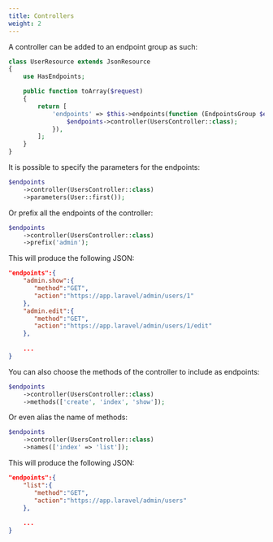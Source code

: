 ```yaml
---
title: Controllers
weight: 2
---
```


A controller can be added to an endpoint group as such:

``` php
class UserResource extends JsonResource
{
    use HasEndpoints;

    public function toArray($request)
    {
        return [
            'endpoints' => $this->endpoints(function (EndpointsGroup $endpoints) {
                $endpoints->controller(UsersController::class);
            }),
        ];
    }
}
```

It is possible to specify the parameters for the endpoints:

```php
$endpoints
    ->controller(UsersController::class)
    ->parameters(User::first());
```

Or prefix all the endpoints of the controller:

```php
$endpoints
    ->controller(UsersController::class)
    ->prefix('admin');
```

This will produce the following JSON:

``` json
"endpoints":{  
    "admin.show":{  
       "method":"GET",
       "action":"https://app.laravel/admin/users/1"
    },
    "admin.edit":{  
       "method":"GET",
       "action":"https://app.laravel/admin/users/1/edit"
    },
    
    ...
}
```

You can also choose the methods of the controller to include as endpoints:

```php
$endpoints
    ->controller(UsersController::class)
    ->methods(['create', 'index', 'show']);
```

Or even alias the name of methods:

```php
$endpoints
    ->controller(UsersController::class)
    ->names(['index' => 'list']);
```

This will produce the following JSON:

``` json
"endpoints":{  
    "list":{  
       "method":"GET",
       "action":"https://app.laravel/admin/users"
    },
    
    ...
}
```
